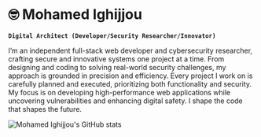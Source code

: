 # 🤓 Mohamed Ighijjou

**``Digital Architect (Developer/Security Researcher/Innovator)``**

I’m an independent full-stack web developer and cybersecurity researcher, crafting secure and innovative systems one project at a time. From designing and coding to solving real-world security challenges, my approach is grounded in precision and efficiency.
Every project I work on is carefully planned and executed, prioritizing both functionality and security. My focus is on developing high-performance web applications while uncovering vulnerabilities and enhancing digital safety.
I shape the code that shapes the future.

![Mohamed Ighijjou's GitHub stats](https://github-readme-stats.vercel.app/api?username=Wanda0fU&show_icons=true&theme=transparent)
